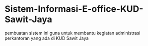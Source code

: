 # Sistem-Informasi-E-office-KUD-Sawit-Jaya
pembuatan sistem ini guna untuk membantu kegiatan administrasi perkantoran yang ada di KUD Sawit Jaya
